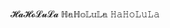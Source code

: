 𝓗𝓪𝓗𝓸𝓛𝓾𝓛𝓪
ℍ𝕒ℍ𝕠𝕃𝕦𝕃𝕒
𝙷𝚊𝙷𝚘𝙻𝚞𝙻𝚊

<!--
**HaHoLuLa/HaHoLuLa** is a ✨ _special_ ✨ repository because its `README.md` (this file) appears on your GitHub profile.

Here are some ideas to get you started:

- 🔭 I’m currently working on ...
- 🌱 I’m currently learning ...
- 👯 I’m looking to collaborate on ...
- 🤔 I’m looking for help with ...
- 💬 Ask me about ...
- 📫 How to reach me: ...
- 😄 Pronouns: ...
- ⚡ Fun fact: ...
-->
